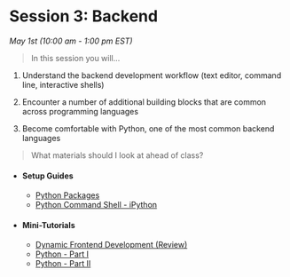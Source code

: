 # Session 3: Backend
*May 1st (10:00 am - 1:00 pm EST)*

> In this session you will... 

1) Understand the backend development workflow (text editor, command line, interactive shells)

2) Encounter a number of additional building blocks that are common across programming languages 

3) Become comfortable with Python, one of the most common backend languages

> What materials should I look at ahead of class?

- #### Setup Guides 
	* [Python Packages](/session3/setup_pythonpackages.md)
	* [Python Command Shell - iPython](/session3/setup_ipython.md)

- #### Mini-Tutorials 
	* [Dynamic Frontend Development (Review)](/session2/tutorial_js_webdeveloper.md)
	* [Python - Part I](/session3/tutorial_python_partI.md)
	* [Python - Part II](/session3/tutorial_python_partII.md)
